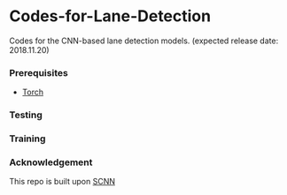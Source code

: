 # Codes-for-Lane-Detection
Codes for the CNN-based lane detection models. (expected release date: 2018.11.20)

### Prerequisites
- [Torch](http://torch.ch/docs/getting-started.html)

### Testing

### Training

### Acknowledgement
This repo is built upon [SCNN](https://github.com/XingangPan/SCNN)
